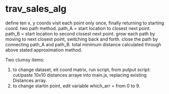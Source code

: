 # trav_sales_alg

﻿define ten x, y coords
visit each point only once, finally returning to starting coord.
two path method.
path_A = start location to closest next point.
path_B = start location to second closest next point.
grow each path by moving to next closest point, switching back and forth.
close the path by connecting path_A and path_B.
total minimum distance calculated through above stated approximation method.

Two clumsy items:
1)  to change dataset, eit coord matrix, run script, from putput script: cut/paste 10x10 distances arraye into main.js, replacing existing Distances array.
2)  to change startin point, edit variable which_arr = from 0 to 9.
